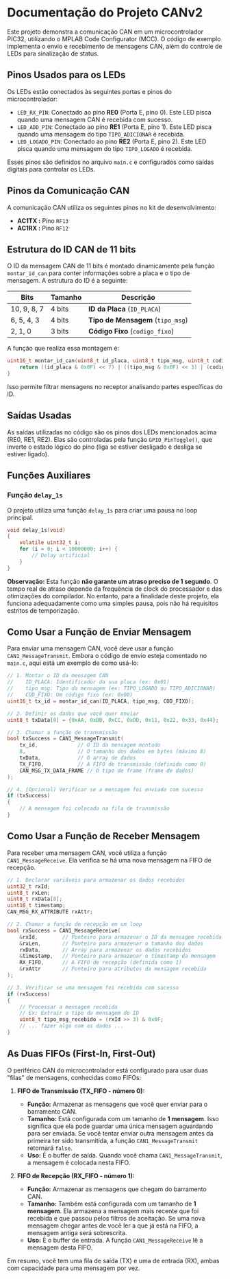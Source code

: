 # Documentação do Projeto CANv2

Este projeto demonstra a comunicação CAN em um microcontrolador PIC32, utilizando o MPLAB Code Configurator (MCC). O código de exemplo implementa o envio e recebimento de mensagens CAN, além do controle de LEDs para sinalização de status.

## Pinos Usados para os LEDs

Os LEDs estão conectados às seguintes portas e pinos do microcontrolador:

- `LED_RX_PIN`: Conectado ao pino **RE0** (Porta E, pino 0). Este LED pisca quando uma mensagem CAN é recebida com sucesso.
- `LED_ADD_PIN`: Conectado ao pino **RE1** (Porta E, pino 1). Este LED pisca quando uma mensagem do tipo `TIPO_ADICIONAR` é recebida.
- `LED_LOGADO_PIN`: Conectado ao pino **RE2** (Porta E, pino 2). Este LED pisca quando uma mensagem do tipo `TIPO_LOGADO` é recebida.

Esses pinos são definidos no arquivo `main.c` e configurados como saídas digitais para controlar os LEDs.

## Pinos da Comunicação CAN

A comunicação CAN utiliza os seguintes pinos no kit de desenvolvimento:

- **AC1TX :** Pino `RF13`
- **AC1RX :** Pino `RF12`

## Estrutura do ID CAN de 11 bits

O ID da mensagem CAN de 11 bits é montado dinamicamente pela função `montar_id_can` para conter informações sobre a placa e o tipo de mensagem. A estrutura do ID é a seguinte:

| Bits        | Tamanho | Descrição                         |
| ----------- | ------- | --------------------------------- |
| 10, 9, 8, 7 | 4 bits  | **ID da Placa** (`ID_PLACA`)      |
| 6, 5, 4, 3  | 4 bits  | **Tipo de Mensagem** (`tipo_msg`) |
| 2, 1, 0     | 3 bits  | **Código Fixo** (`codigo_fixo`)   |

A função que realiza essa montagem é:

```c
uint16_t montar_id_can(uint8_t id_placa, uint8_t tipo_msg, uint8_t codigo_fixo) {
    return ((id_placa & 0x0F) << 7) | ((tipo_msg & 0x0F) << 3) | (codigo_fixo & 0x07);
}
```

Isso permite filtrar mensagens no receptor analisando partes específicas do ID.

## Saídas Usadas

As saídas utilizadas no código são os pinos dos LEDs mencionados acima (RE0, RE1, RE2). Elas são controladas pela função `GPIO_PinToggle()`, que inverte o estado lógico do pino (liga se estiver desligado e desliga se estiver ligado).

## Funções Auxiliares

### Função `delay_1s`

O projeto utiliza uma função `delay_1s` para criar uma pausa no loop principal.

```c
void delay_1s(void)
{
    volatile uint32_t i;
    for (i = 0; i < 10000000; i++) {
        // Delay artificial
    }
}
```

**Observação:** Esta função **não garante um atraso preciso de 1 segundo**. O tempo real de atraso depende da frequência de clock do processador e das otimizações do compilador. No entanto, para a finalidade deste projeto, ela funciona adequadamente como uma simples pausa, pois não há requisitos estritos de temporização.

## Como Usar a Função de Enviar Mensagem

Para enviar uma mensagem CAN, você deve usar a função `CAN1_MessageTransmit`. Embora o código de envio esteja comentado no `main.c`, aqui está um exemplo de como usá-lo:

```c
// 1. Montar o ID da mensagem CAN
//    ID_PLACA: Identificador da sua placa (ex: 0x01)
//    tipo_msg: Tipo da mensagem (ex: TIPO_LOGADO ou TIPO_ADICIONAR)
//    COD_FIXO: Um código fixo (ex: 0x00)
uint16_t tx_id = montar_id_can(ID_PLACA, tipo_msg, COD_FIXO);

// 2. Definir os dados que você quer enviar
uint8_t txData[8] = {0xAA, 0xBB, 0xCC, 0xDD, 0x11, 0x22, 0x33, 0x44};

// 3. Chamar a função de transmissão
bool txSuccess = CAN1_MessageTransmit(
    tx_id,             // O ID da mensagem montado
    8,                 // O tamanho dos dados em bytes (máximo 8)
    txData,            // O array de dados
    TX_FIFO,           // A FIFO de transmissão (definida como 0)
    CAN_MSG_TX_DATA_FRAME // O tipo de frame (frame de dados)
);

// 4. (Opcional) Verificar se a mensagem foi enviada com sucesso
if (txSuccess)
{
    // A mensagem foi colocada na fila de transmissão
}
```

## Como Usar a Função de Receber Mensagem

Para receber uma mensagem CAN, você utiliza a função `CAN1_MessageReceive`. Ela verifica se há uma nova mensagem na FIFO de recepção.

```c
// 1. Declarar variáveis para armazenar os dados recebidos
uint32_t rxId;
uint8_t rxLen;
uint8_t rxData[8];
uint16_t timestamp;
CAN_MSG_RX_ATTRIBUTE rxAttr;

// 2. Chamar a função de recepção em um loop
bool rxSuccess = CAN1_MessageReceive(
    &rxId,        // Ponteiro para armazenar o ID da mensagem recebida
    &rxLen,       // Ponteiro para armazenar o tamanho dos dados
    rxData,       // Array para armazenar os dados recebidos
    &timestamp,   // Ponteiro para armazenar o timestamp da mensagem
    RX_FIFO,      // A FIFO de recepção (definida como 1)
    &rxAttr       // Ponteiro para atributos da mensagem recebida
);

// 3. Verificar se uma mensagem foi recebida com sucesso
if (rxSuccess)
{
    // Processar a mensagem recebida
    // Ex: Extrair o tipo da mensagem do ID
    uint8_t tipo_msg_recebido = (rxId >> 3) & 0x0F;
    // ... fazer algo com os dados ...
}
```

## As Duas FIFOs (First-In, First-Out)

O periférico CAN do microcontrolador está configurado para usar duas "filas" de mensagens, conhecidas como FIFOs:

1.  **FIFO de Transmissão (TX_FIFO - número 0):**

    - **Função:** Armazenar as mensagens que você quer enviar para o barramento CAN.
    - **Tamanho:** Está configurada com um tamanho de **1 mensagem**. Isso significa que ela pode guardar uma única mensagem aguardando para ser enviada. Se você tentar enviar outra mensagem antes da primeira ter sido transmitida, a função `CAN1_MessageTransmit` retornará `false`.
    - **Uso:** É o buffer de saída. Quando você chama `CAN1_MessageTransmit`, a mensagem é colocada nesta FIFO.

2.  **FIFO de Recepção (RX_FIFO - número 1):**
    - **Função:** Armazenar as mensagens que chegam do barramento CAN.
    - **Tamanho:** Também está configurada com um tamanho de **1 mensagem**. Ela armazena a mensagem mais recente que foi recebida e que passou pelos filtros de aceitação. Se uma nova mensagem chegar antes de você ler a que já está na FIFO, a mensagem antiga será sobrescrita.
    - **Uso:** É o buffer de entrada. A função `CAN1_MessageReceive` lê a mensagem desta FIFO.

Em resumo, você tem uma fila de saída (TX) e uma de entrada (RX), ambas com capacidade para uma mensagem por vez.
